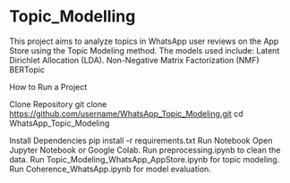 # Topic_Modelling
This project aims to analyze topics in WhatsApp user reviews on the App Store using the Topic Modeling method. The models used include:  Latent Dirichlet Allocation (LDA).  Non-Negative Matrix Factorization (NMF)  BERTopic

How to Run a Project

Clone Repository
git clone https://github.com/username/WhatsApp_Topic_Modeling.git
cd WhatsApp_Topic_Modeling

Install Dependencies
pip install -r requirements.txt
Run Notebook
Open Jupyter Notebook or Google Colab.
Run preprocessing.ipynb to clean the data.
Run Topic_Modeling_WhatsApp_AppStore.ipynb for topic modeling.
Run Coherence_WhatsApp.ipynb for model evaluation.
